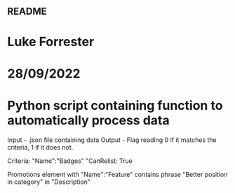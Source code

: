 ## README
# Luke Forrester
# 28/09/2022
# Python script containing function to automatically process data

Input - .json file containing data
Output - Flag reading 0 if it matches the criteria, 1 if it does not.


Criteria:
  "Name":"Badges"
  "CanRelist: True
    
   Promotions element with "Name":"Feature" contains phrase "Better position in category" in "Description"
   
   
   
